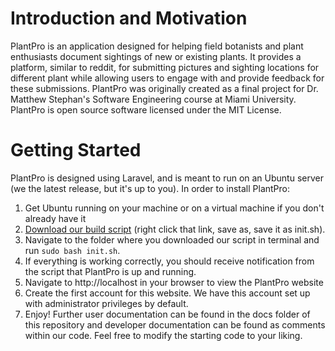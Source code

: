 # Introduction and Motivation

PlantPro is an application designed for helping field botanists and plant enthusiasts document sightings of new or existing plants. It provides a platform, similar to reddit, for submitting pictures and sighting locations for different plant while allowing users to engage with and provide feedback for these submissions. PlantPro was originally created as a final project for Dr. Matthew Stephan's Software Engineering course at Miami University. PlantPro is open source software licensed under the MIT License. 

# Getting Started

PlantPro is designed using Laravel, and is meant to run on an Ubuntu server (we the latest release, but it's up to you). In order to install PlantPro:
   1.  Get Ubuntu running on your machine or on a virtual machine if you don't already have it
   2.  [Download our build script](https://raw.githubusercontent.com/rudiejd/PlantPro/master/build/init.sh) (right click that link, save as, save it as init.sh).
   3. Navigate to the folder where you downloaded our script in terminal and run `sudo bash init.sh`.
   4. If everything is working correctly, you should receive notification from the script that PlantPro is up and running.
   5. Navigate to http://localhost in your browser to view the PlantPro website
   6. Create the first account for this website. We have this account set up with administrator privileges by default.
   7. Enjoy! Further user documentation can be found in the docs folder of this repository and developer documentation can be found as comments within our code. Feel free to modify the starting code to your liking. 


